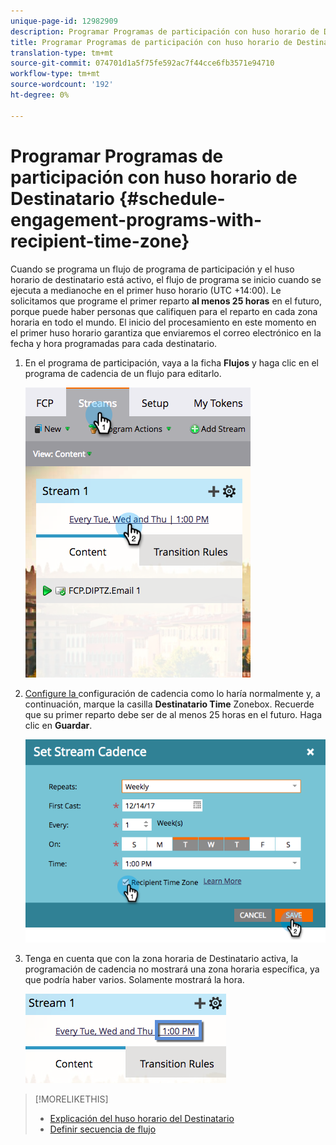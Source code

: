 ```yaml
---
unique-page-id: 12982909
description: Programar Programas de participación con huso horario de Destinatario - Documentos de marketing - Documentación del producto
title: Programar Programas de participación con huso horario de Destinatario
translation-type: tm+mt
source-git-commit: 074701d1a5f75fe592ac7f44cce6fb3571e94710
workflow-type: tm+mt
source-wordcount: '192'
ht-degree: 0%

---
```



# Programar Programas de participación con huso horario de Destinatario {#schedule-engagement-programs-with-recipient-time-zone}

Cuando se programa un flujo de programa de participación y el huso horario de destinatario está activo, el flujo de programa se inicio cuando se ejecuta a medianoche en el primer huso horario (UTC +14:00). Le solicitamos que programe el primer reparto **al menos 25 horas** en el futuro, porque puede haber personas que califiquen para el reparto en cada zona horaria en todo el mundo. El inicio del procesamiento en este momento en el primer huso horario garantiza que enviaremos el correo electrónico en la fecha y hora programadas para cada destinatario.

1. En el programa de participación, vaya a la ficha **Flujos** y haga clic en el programa de cadencia de un flujo para editarlo.

   ![](assets/image2017-12-5-13-3a36-3a21.png)

1. [Configure la ](/help/marketo/product-docs/email-marketing/drip-nurturing/engagement-program-streams/set-stream-cadence.md) configuración de cadencia como lo haría normalmente y, a continuación, marque la casilla  **Destinatario Time** Zonebox. Recuerde que su primer reparto debe ser de al menos 25 horas en el futuro. Haga clic en **Guardar**.

   ![](assets/image2017-12-5-13-3a50-3a32.png)

1. Tenga en cuenta que con la zona horaria de Destinatario activa, la programación de cadencia no mostrará una zona horaria específica, ya que podría haber varios. Solamente mostrará la hora.

   ![](assets/image2017-12-5-13-3a56-3a21.png)

>[!MORELIKETHIS]
>
>* [Explicación del huso horario del Destinatario](/help/marketo/product-docs/email-marketing/email-programs/email-program-actions/scheduling-with-recipient-time-zone/understanding-recipient-time-zone.md)
>* [Definir secuencia de flujo](/help/marketo/product-docs/email-marketing/drip-nurturing/engagement-program-streams/set-stream-cadence.md)

